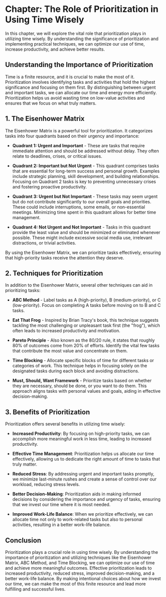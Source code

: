 Chapter: The Role of Prioritization in Using Time Wisely
========================================================

In this chapter, we will explore the vital role that prioritization plays in utilizing time wisely. By understanding the significance of prioritization and implementing practical techniques, we can optimize our use of time, increase productivity, and achieve better results.

Understanding the Importance of Prioritization
----------------------------------------------

Time is a finite resource, and it is crucial to make the most of it. Prioritization involves identifying tasks and activities that hold the highest significance and focusing on them first. By distinguishing between urgent and important tasks, we can allocate our time and energy more efficiently. Prioritization helps us avoid wasting time on low-value activities and ensures that we focus on what truly matters.

1\. The Eisenhower Matrix
------------------------

The Eisenhower Matrix is a powerful tool for prioritization. It categorizes tasks into four quadrants based on their urgency and importance:

* **Quadrant 1: Urgent and Important** - These are tasks that require immediate attention and should be addressed without delay. They often relate to deadlines, crises, or critical issues.

* **Quadrant 2: Important but Not Urgent** - This quadrant comprises tasks that are essential for long-term success and personal growth. Examples include strategic planning, skill development, and building relationships. Focusing on Quadrant 2 tasks is key to preventing unnecessary crises and fostering proactive productivity.

* **Quadrant 3: Urgent but Not Important** - These tasks may seem urgent but do not contribute significantly to our overall goals and priorities. These could include interruptions, some emails, or non-essential meetings. Minimizing time spent in this quadrant allows for better time management.

* **Quadrant 4: Not Urgent and Not Important** - Tasks in this quadrant provide the least value and should be minimized or eliminated whenever possible. These might include excessive social media use, irrelevant distractions, or trivial activities.

By using the Eisenhower Matrix, we can prioritize tasks effectively, ensuring that high-priority tasks receive the attention they deserve.

2\. Techniques for Prioritization
--------------------------------

In addition to the Eisenhower Matrix, several other techniques can aid in prioritizing tasks:

* **ABC Method** - Label tasks as A (high-priority), B (medium-priority), or C (low-priority). Focus on completing A tasks before moving on to B and C tasks.

* **Eat That Frog** - Inspired by Brian Tracy's book, this technique suggests tackling the most challenging or unpleasant task first (the "frog"), which often leads to increased productivity and motivation.

* **Pareto Principle** - Also known as the 80/20 rule, it states that roughly 80% of outcomes come from 20% of efforts. Identify the vital few tasks that contribute the most value and concentrate on them.

* **Time Blocking** - Allocate specific blocks of time for different tasks or categories of work. This technique helps in focusing solely on the designated tasks during each block and avoiding distractions.

* **Must, Should, Want Framework** - Prioritize tasks based on whether they are necessary, should be done, or you want to do them. This approach aligns tasks with personal values and goals, aiding in effective decision-making.

3\. Benefits of Prioritization
-----------------------------

Prioritization offers several benefits in utilizing time wisely:

* **Increased Productivity**: By focusing on high-priority tasks, we can accomplish more meaningful work in less time, leading to increased productivity.

* **Effective Time Management**: Prioritization helps us allocate our time effectively, allowing us to dedicate the right amount of time to tasks that truly matter.

* **Reduced Stress**: By addressing urgent and important tasks promptly, we minimize last-minute rushes and create a sense of control over our workload, reducing stress levels.

* **Better Decision-Making**: Prioritization aids in making informed decisions by considering the importance and urgency of tasks, ensuring that we invest our time where it is most needed.

* **Improved Work-Life Balance**: When we prioritize effectively, we can allocate time not only to work-related tasks but also to personal activities, resulting in a better work-life balance.

Conclusion
----------

Prioritization plays a crucial role in using time wisely. By understanding the importance of prioritization and utilizing techniques like the Eisenhower Matrix, ABC Method, and Time Blocking, we can optimize our use of time and achieve more meaningful outcomes. Effective prioritization leads to increased productivity, reduced stress, improved decision-making, and a better work-life balance. By making intentional choices about how we invest our time, we can make the most of this finite resource and lead more fulfilling and successful lives.
